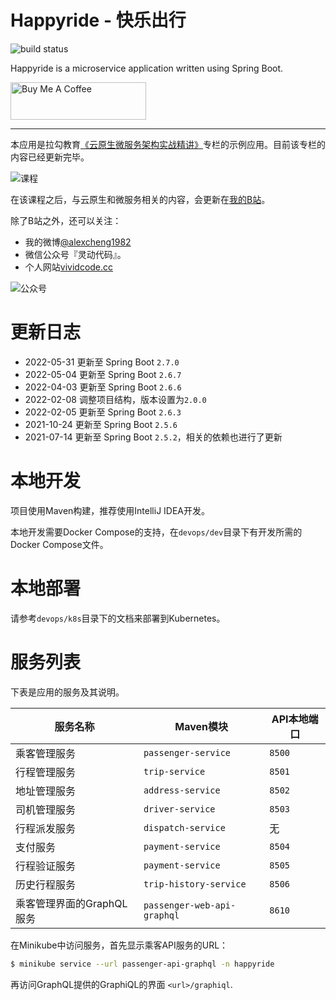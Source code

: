 # Happyride - 快乐出行

![build status](https://github.com/alexcheng1982/happyride/workflows/maven/badge.svg)

Happyride is a microservice application written using Spring Boot.

<a href="https://www.buymeacoffee.com/alexcheng1982" target="_blank"><img src="https://cdn.buymeacoffee.com/buttons/v2/default-yellow.png" alt="Buy Me A Coffee" style="height: 60px !important;width: 217px !important;" ></a>

---

本应用是拉勾教育[《云原生微服务架构实战精讲》](https://kaiwu.lagou.com/course/courseInfo.htm?courseId=64)专栏的示例应用。目前该专栏的内容已经更新完毕。

![课程](cloud-native.jpg)

在该课程之后，与云原生和微服务相关的内容，会更新在[我的B站](https://space.bilibili.com/1094957548)。

除了B站之外，还可以关注：

* 我的微博[@alexcheng1982](https://weibo.com/alexcheng1982)
* 微信公众号『灵动代码』。
* 个人网站[vividcode.cc](https://vividcode.cc)

![公众号](gongzhonghao.jpg)

# 更新日志

* 2022-05-31 更新至 Spring Boot `2.7.0`
* 2022-05-04 更新至 Spring Boot `2.6.7`
* 2022-04-03 更新至 Spring Boot `2.6.6`
* 2022-02-08 调整项目结构，版本设置为`2.0.0`
* 2022-02-05 更新至 Spring Boot `2.6.3`
* 2021-10-24 更新至 Spring Boot `2.5.6`
* 2021-07-14 更新至 Spring Boot `2.5.2`，相关的依赖也进行了更新

# 本地开发

项目使用Maven构建，推荐使用IntelliJ IDEA开发。

本地开发需要Docker Compose的支持，在`devops/dev`目录下有开发所需的Docker Compose文件。

# 本地部署

请参考`devops/k8s`目录下的文档来部署到Kubernetes。

# 服务列表

下表是应用的服务及其说明。

| 服务名称  | Maven模块   |  API本地端口  |
|---|---|---|
| 乘客管理服务 |  `passenger-service`  |  `8500` |
| 行程管理服务 |  `trip-service`  |  `8501` |
| 地址管理服务  |  `address-service`  | `8502`  |
| 司机管理服务 |  `driver-service`  |  `8503` |
| 行程派发服务  |  `dispatch-service`  | 无  |
| 支付服务  |  `payment-service`  | `8504`  |
| 行程验证服务  |  `payment-service`  | `8505`  |
| 历史行程服务  |  `trip-history-service`  | `8506`  |
| 乘客管理界面的GraphQL服务  |  `passenger-web-api-graphql`  | `8610`  |

在Minikube中访问服务，首先显示乘客API服务的URL：

```sh
$ minikube service --url passenger-api-graphql -n happyride
```

再访问GraphQL提供的GraphiQL的界面 `<url>/graphiql`.
